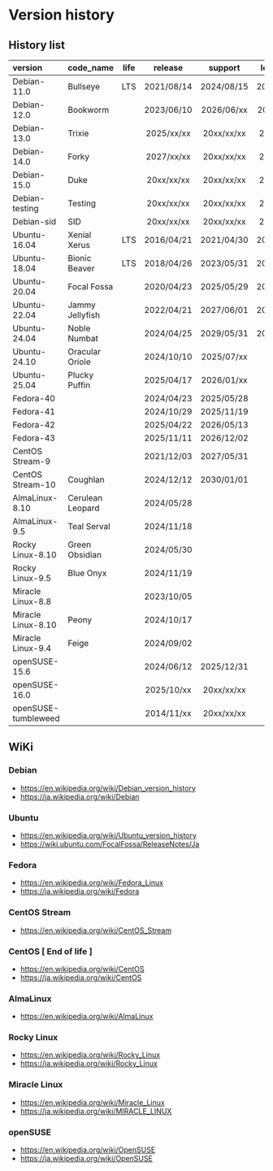 # **Version history**  

## History list  

|         version          |     code_name     | life |  release   |  support   | long_term  |    rhel    |         kerne         |     note     |
| :----------------------- | :---------------- | :--: | :--------: | :--------: | :--------: | :--------: | :-------------------- | :----------- |
| Debian-11.0              | Bullseye          | LTS  | 2021/08/14 | 2024/08/15 | 2026/08/31 |            | 5.10                  | oldstable    |
| Debian-12.0              | Bookworm          |      | 2023/06/10 | 2026/06/xx | 2028/06/xx |            | 6.1                   | stable       |
| Debian-13.0              | Trixie            |      | 2025/xx/xx | 20xx/xx/xx | 20xx/xx/xx |            |                       | testing      |
| Debian-14.0              | Forky             |      | 2027/xx/xx | 20xx/xx/xx | 20xx/xx/xx |            |                       |              |
| Debian-15.0              | Duke              |      | 20xx/xx/xx | 20xx/xx/xx | 20xx/xx/xx |            |                       |              |
| Debian-testing           | Testing           |      | 20xx/xx/xx | 20xx/xx/xx | 20xx/xx/xx |            |                       | testing      |
| Debian-sid               | SID               |      | 20xx/xx/xx | 20xx/xx/xx | 20xx/xx/xx |            |                       | sid          |
| Ubuntu-16.04             | Xenial Xerus      | LTS  | 2016/04/21 | 2021/04/30 | 2026/04/23 |            | 4.4                   |              |
| Ubuntu-18.04             | Bionic Beaver     | LTS  | 2018/04/26 | 2023/05/31 | 2028/04/26 |            | 4.15                  |              |
| Ubuntu-20.04             | Focal Fossa       |      | 2020/04/23 | 2025/05/29 | 2030/04/23 |            | 5.4                   |              |
| Ubuntu-22.04             | Jammy Jellyfish   |      | 2022/04/21 | 2027/06/01 | 2032/04/21 |            | 5.15 or 5.17          |              |
| Ubuntu-24.04             | Noble Numbat      |      | 2024/04/25 | 2029/05/31 | 2034/04/25 |            | 6.8                   |              |
| Ubuntu-24.10             | Oracular Oriole   |      | 2024/10/10 | 2025/07/xx |            |            | 6.11                  |              |
| Ubuntu-25.04             | Plucky Puffin     |      | 2025/04/17 | 2026/01/xx |            |            | 6.14                  |              |
| Fedora-40                |                   |      | 2024/04/23 | 2025/05/28 |            |            | 6.8                   |              |
| Fedora-41                |                   |      | 2024/10/29 | 2025/11/19 |            |            | 6.11                  |              |
| Fedora-42                |                   |      | 2025/04/22 | 2026/05/13 |            |            |                       |              |
| Fedora-43                |                   |      | 2025/11/11 | 2026/12/02 |            |            |                       |              |
| CentOS Stream-9          |                   |      | 2021/12/03 | 2027/05/31 |            |            | 5.14.0                |              |
| CentOS Stream-10         | Coughlan          |      | 2024/12/12 | 2030/01/01 |            |            | 6.12.0                |              |
| AlmaLinux-8.10           | Cerulean Leopard  |      | 2024/05/28 |            |            | 2024/05/22 | 4.18.0-553            |              |
| AlmaLinux-9.5            | Teal Serval       |      | 2024/11/18 |            |            | 2024/11/13 | 5.14.0-503.11.1       |              |
| Rocky Linux-8.10         | Green Obsidian    |      | 2024/05/30 |            |            | 2024/05/22 | 4.18.0-553            |              |
| Rocky Linux-9.5          | Blue Onyx         |      | 2024/11/19 |            |            | 2024/11/12 | 5.14.0-503.14.1       |              |
| Miracle Linux-8.8        |                   |      | 2023/10/05 |            |            | 2023/05/16 | 4.18.0-477.el8        |              |
| Miracle Linux-8.10       | Peony             |      | 2024/10/17 |            |            | 2024/05/22 | 4.18.0-553.el8_10     |              |
| Miracle Linux-9.4        | Feige             |      | 2024/09/02 |            |            | 2024/04/30 | 5.14.0-427.13.1.el9_4 |              |
| openSUSE-15.6            |                   |      | 2024/06/12 | 2025/12/31 |            |            | 6.4                   |              |
| openSUSE-16.0            |                   |      | 2025/10/xx | 20xx/xx/xx |            |            |                       |              |
| openSUSE-tumbleweed      |                   |      | 2014/11/xx | 20xx/xx/xx |            |            |                       |              |

## WiKi  

### Debian  

* https://en.wikipedia.org/wiki/Debian_version_history  
* https://ja.wikipedia.org/wiki/Debian  

### Ubuntu  

* https://en.wikipedia.org/wiki/Ubuntu_version_history  
* https://wiki.ubuntu.com/FocalFossa/ReleaseNotes/Ja  

### Fedora  

* https://en.wikipedia.org/wiki/Fedora_Linux  
* https://ja.wikipedia.org/wiki/Fedora  

### CentOS Stream  

* https://en.wikipedia.org/wiki/CentOS_Stream  

### CentOS [ End of life ]  

* https://en.wikipedia.org/wiki/CentOS  
* https://ja.wikipedia.org/wiki/CentOS  

### AlmaLinux  

* https://en.wikipedia.org/wiki/AlmaLinux  

### Rocky Linux  

* https://en.wikipedia.org/wiki/Rocky_Linux  
* https://ja.wikipedia.org/wiki/Rocky_Linux  

### Miracle Linux

* https://en.wikipedia.org/wiki/Miracle_Linux  
* https://ja.wikipedia.org/wiki/MIRACLE_LINUX  

### openSUSE  

* https://en.wikipedia.org/wiki/OpenSUSE  
* https://ja.wikipedia.org/wiki/OpenSUSE  

